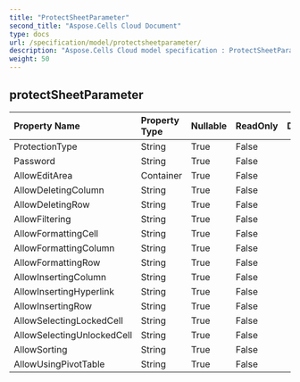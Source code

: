 ```yaml
---
title: "ProtectSheetParameter"
second_title: "Aspose.Cells Cloud Document"
type: docs
url: /specification/model/protectsheetparameter/
description: "Aspose.Cells Cloud model specification : ProtectSheetParameter. Effortlessly handle Excel and other spreadsheet documents with features like opening, generating, editing, splitting, merging, comparing, and converting."
weight: 50
---
```


## **protectSheetParameter**

 

| Property Name | Property Type | Nullable |  ReadOnly | DefaultValue | Description | 
| :- | :- | :- |:- |  :- | :- |
| ProtectionType | String | True |  False |  |  |  
| Password | String | True |  False |  |  |  
| AllowEditArea | Container | True |  False |  |  |  
| AllowDeletingColumn | String | True |  False |  |  |  
| AllowDeletingRow | String | True |  False |  |  |  
| AllowFiltering | String | True |  False |  |  |  
| AllowFormattingCell | String | True |  False |  |  |  
| AllowFormattingColumn | String | True |  False |  |  |  
| AllowFormattingRow | String | True |  False |  |  |  
| AllowInsertingColumn | String | True |  False |  |  |  
| AllowInsertingHyperlink | String | True |  False |  |  |  
| AllowInsertingRow | String | True |  False |  |  |  
| AllowSelectingLockedCell | String | True |  False |  |  |  
| AllowSelectingUnlockedCell | String | True |  False |  |  |  
| AllowSorting | String | True |  False |  |  |  
| AllowUsingPivotTable | String | True |  False |  |  |  

